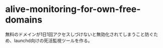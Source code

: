 # alive-monitoring-for-own-free-domains
無料のドメインが1日1回アクセスしづけないと無効化されてしまうこと防ぐため、launchd向けの死活監視ツールを作る。
